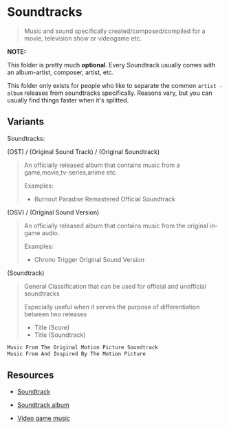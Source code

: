 # Soundtracks

> Music and sound specifically created/composed/compiled for a movie, television show or videogame etc.

**NOTE:**

This folder is pretty much **optional**. Every Soundtrack usually comes with an album-artist, composer, artist, etc.

This folder only exists for people who like to separate the common `artist - album` releases from soundtracks specifically. Reasons vary, but you can usually find things faster when it's splitted.

## Variants

Soundtracks:

(OST) / (Original Sound Track) / (Original Soundtrack)

> An officially released album that contains music from a game,movie,tv-series,anime etc.
>
> Examples:
>
> - Burnout Paradise Remastered Official Soundtrack

(OSV) / (Original Sound Version)

> An officially released album that contains music from the original in-game audio.
>
> Examples:
>
> - Chrono Trigger Original Sound Version

(Soundtrack)

> General Classification that can be used for official and unofficial soundtracks
>
> Especially useful when it serves the purpose of differentiation between two releases
>
> - Title (Score)
> - Title (Soundtrack)

```md
Music From The Original Motion Picture Soundtrack
Music From And Inspired By The Motion Picture
```

## Resources

- [Soundtrack](https://en.wikipedia.org/wiki/Soundtrack)

- [Soundtrack album](https://en.wikipedia.org/wiki/Soundtrack_album)

- [Video game music](https://en.wikipedia.org/wiki/Video_game_music)
